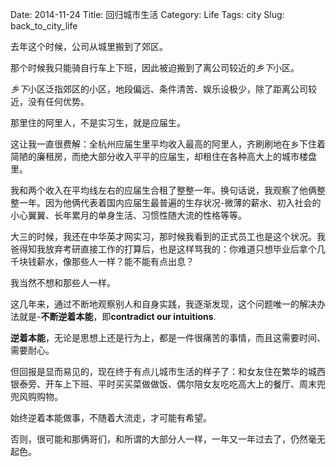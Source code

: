 Date: 2014-11-24
Title: 回归城市生活
Category: Life
Tags: city
Slug: back_to_city_life

去年这个时候，公司从城里搬到了郊区。

那个时候我只能骑自行车上下班，因此被迫搬到了离公司较近的*乡下*小区。

*乡下*小区泛指郊区的小区，地段偏远、条件清苦、娱乐设极少，除了距离公司较近，没有任何优势。

那里住的阿里人，不是实习生，就是应届生。

这让我一直很费解：全杭州应届生里平均收入最高的阿里人，齐刷刷地在乡下住着简陋的廉租房，而绝大部分收入平平的应届生，却租住在各种高大上的城市楼盘里。

我和两个收入在平均线左右的应届生合租了整整一年。换句话说，我观察了他俩整整一年。因为他俩代表着国内应届生最普遍的生存状况-微薄的薪水、初入社会的小心翼翼、长年累月的单身生活、习惯性随大流的性格等等。

大三的时候，我还在中华英才网实习，那时候我看到的正式员工也是这个状况。我爸得知我放弃考研直接工作的打算后，也是这样骂我的：你难道只想毕业后拿个几千块钱薪水，像那些人一样？能不能有点出息？

我当然不想和那些人一样。

这几年来，通过不断地观察别人和自身实践，我逐渐发现，这个问题唯一的解决办法就是-**不断逆着本能**，即**contradict our intuitions**.

**逆着本能**，无论是思想上还是行为上，都是一件很痛苦的事情，而且这需要时间、需要耐心。

但回报是显而易见的，现在终于有点儿城市生活的样子了：和女友住在繁华的城西银泰旁、开车上下班、平时买买菜做做饭、偶尔陪女友吃吃高大上的餐厅、周末兜兜风购购物。

始终逆着本能做事，不随着大流走，才可能有希望。

否则，很可能和那俩哥们，和所谓的大部分人一样，一年又一年过去了，仍然毫无起色。




